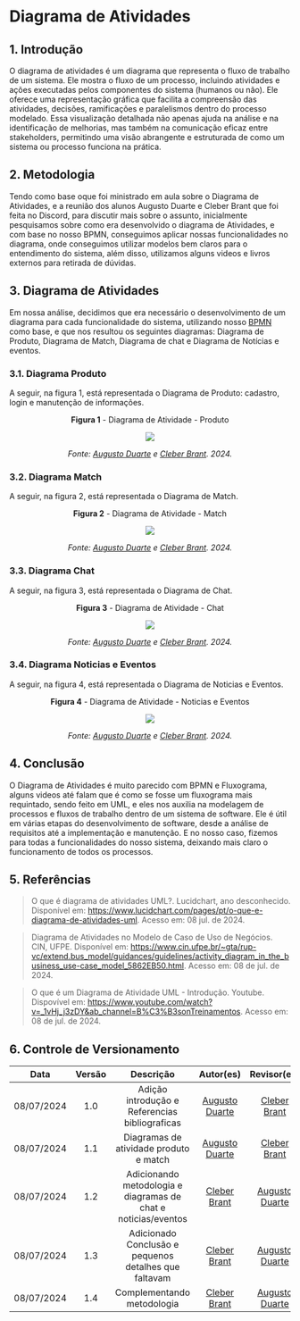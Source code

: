 # Diagrama de Atividades

## 1. Introdução

O diagrama de atividades é um diagrama que representa o fluxo de trabalho de um sistema. Ele mostra o fluxo de um processo, incluindo atividades e ações executadas pelos componentes do sistema (humanos ou não). Ele oferece uma representação gráfica que facilita a compreensão das atividades, decisões, ramificações e paralelismos dentro do processo modelado. Essa visualização detalhada não apenas ajuda na análise e na identificação de melhorias, mas também na comunicação eficaz entre stakeholders, permitindo uma visão abrangente e estruturada de como um sistema ou processo funciona na prática.

## 2. Metodologia

Tendo como base oque foi ministrado em aula sobre o Diagrama de Atividades, e a reunião dos alunos Augusto Duarte e Cleber Brant que foi feita no Discord, para discutir mais sobre o assunto, inicialmente pesquisamos sobre como era desenvolvido o diagrama de Atividades, e com base no nosso BPMN, conseguimos aplicar nossas funcionalidades no diagrama, onde conseguimos utilizar modelos bem claros para o entendimento do sistema, além disso, utilizamos alguns videos e livros externos para retirada de dúvidas.

## 3. Diagrama de Atividades
Em nossa análise, decidimos que era necessário o desenvolvimento de um diagrama para cada funcionalidade do sistema, utilizando nosso [BPMN](https://unbarqdsw2024-1.github.io/2024.1_G8_UnBreja/#/Base/1.4.5.bpmn) como base, e que nos resultou os seguintes diagramas: Diagrama de Produto, Diagrama de Match, Diagrama de chat e Diagrama de Notícias e eventos.

### 3.1. Diagrama Produto

A seguir, na figura 1, está representada o Diagrama de Produto: cadastro, login e manutenção de informações.

<center>

**Figura 1** - Diagrama de Atividade - Produto 

![](../assets/diagrama-atividades/diagrama-produto.png)

*Fonte: [Augusto Duarte](https://github.com/Augcamp) e [Cleber Brant](https://github.com/Cleberbrant). 2024.*

</center>

### 3.2. Diagrama Match

A seguir, na figura 2, está representada o Diagrama de Match.

<center>

**Figura 2** - Diagrama de Atividade - Match 

![](../assets/diagrama-atividades/diagrama-match.png)

*Fonte: [Augusto Duarte](https://github.com/Augcamp) e [Cleber Brant](https://github.com/Cleberbrant). 2024.*

</center>

### 3.3. Diagrama Chat

A seguir, na figura 3, está representada o Diagrama de Chat.

<center>

**Figura 3** - Diagrama de Atividade - Chat 

![](../assets/diagrama-atividades/diagrama-chat.png)

*Fonte: [Augusto Duarte](https://github.com/Augcamp) e [Cleber Brant](https://github.com/Cleberbrant). 2024.*

</center>

### 3.4. Diagrama Noticias e Eventos

A seguir, na figura 4, está representada o Diagrama de Noticias e Eventos.

<center>

**Figura 4** - Diagrama de Atividade - Noticias e Eventos 

![](../assets/diagrama-atividades/diagrama-noticia-eventos.png)

*Fonte: [Augusto Duarte](https://github.com/Augcamp) e [Cleber Brant](https://github.com/Cleberbrant). 2024.*

</center>

## 4. Conclusão
O Diagrama de Atividades é muito parecido com BPMN e Fluxograma, alguns videos até falam que é como se fosse um fluxograma mais requintado, sendo feito em UML, e eles nos auxilia na modelagem de processos e fluxos de trabalho dentro de um sistema de software. Ele é útil em várias etapas do desenvolvimento de software, desde a análise de requisitos até a implementação e manutenção. E no nosso caso, fizemos para todas a funcionalidades do nosso sistema, deixando mais claro o funcionamento de todos os processos.

## 5. Referências

> O que é diagrama de atividades UML?. Lucidchart, ano desconhecido. Disponível em: <https://www.lucidchart.com/pages/pt/o-que-e-diagrama-de-atividades-uml>. Acesso em: 08 jul. de 2024.

> Diagrama de Atividades no Modelo de Caso de Uso de Negócios. CIN, UFPE. Disponível em: <https://www.cin.ufpe.br/~gta/rup-vc/extend.bus_model/guidances/guidelines/activity_diagram_in_the_business_use-case_model_5862EB50.html>. Acesso em: 08 de jul. de 2024.

> O que é um Diagrama de Atividade UML - Introdução. Youtube. Dispovível em: <https://www.youtube.com/watch?v=_1vHj_j3zDY&ab_channel=B%C3%B3sonTreinamentos>. Acesso em: 08 de jul. de 2024.


## 6. Controle de Versionamento
|    Data    | Versão |      Descrição            |                  Autor(es)                   | Revisor(es) |
| :--------: | :----: | :-----------------------: | :------------------------------------------: | :---------: |
| 08/07/2024 |  1.0   | Adição introdução e Referencias bibliograficas | [Augusto Duarte](https://github.com/Augcamp)  | [Cleber Brant](https://github.com/Cleberbrant) |
| 08/07/2024 |  1.1   | Diagramas de atividade produto e match | [Augusto Duarte](https://github.com/Augcamp)  | [Cleber Brant](https://github.com/Cleberbrant) |
| 08/07/2024 |  1.2   | Adicionando metodologia e diagramas de chat e noticias/eventos | [Cleber Brant](https://github.com/Cleberbrant)  | [Augusto Duarte](https://github.com/Augcamp) |
| 08/07/2024 |  1.3   | Adicionado Conclusão e pequenos detalhes que faltavam | [Cleber Brant](https://github.com/Cleberbrant)  | [Augusto Duarte](https://github.com/Augcamp) |
| 08/07/2024 |  1.4   | Complementando metodologia | [Cleber Brant](https://github.com/Cleberbrant)  | [Augusto Duarte](https://github.com/Augcamp) |